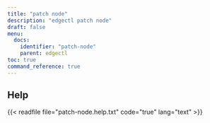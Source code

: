 ```yaml
---
title: "patch node"
description: "edgectl patch node"
draft: false
menu:
  docs:
    identifier: "patch-node"
    parent: edgectl
toc: true
command_reference: true
---
```


## Help

{{< readfile file="patch-node.help.txt" code="true" lang="text" >}}
